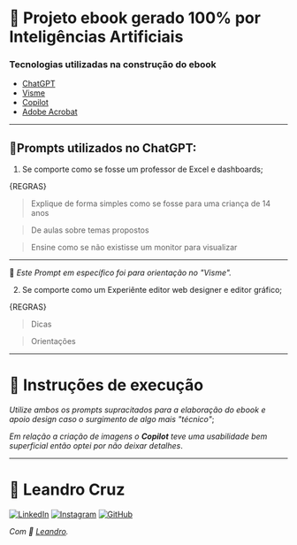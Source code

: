 # 📑 Projeto ebook gerado 100% por Inteligências Artificiais

### Tecnologias utilizadas na construção do ebook
 - [ChatGPT](https://chat.openai.com/)
 - [Visme](https://dashboard.visme.co/v2/login)
 - [Copilot](https://copilot.microsoft.com/)
 - [Adobe Acrobat](https://www.adobe.com/br/acrobat/complete-pdf-solution.html?mv=search&ef_id=743b4197c0921108e11827d81ba563eb:G:s&s_kwcid=AL!3085!10!79371200754726!79371506881924&msclkid=743b4197c0921108e11827d81ba563eb)
---
## 🤖Prompts utilizados no ChatGPT:
1. Se comporte como se fosse um professor de Excel e dashboards;

{REGRAS}
> Explique de forma simples como se fosse para uma criança de 14 anos

> De aulas sobre temas propostos

> Ensine como se não existisse um monitor para visualizar
---
 🔽 *_Este Prompt em específico foi para orientação no "Visme"._*

2. Se comporte como um Experiênte editor web designer e editor gráfico;

{REGRAS}
> Dicas

> Orientações
---
# 📄 Instruções de execução

*_Utilize ambos os prompts supracitados para a elaboração do ebook e apoio design caso o surgimento de algo mais "técnico"_*;

*_Em relação a criação de imagens o **Copilot** teve uma usabilidade bem superficial então optei por não deixar detalhes_*.

---
# 🥷 Leandro Cruz
[![LinkedIn](https://img.shields.io/badge/LinkedIn-0077B5?style=for-the-badge&logo=linkedin&logoColor=white)](https://www.linkedin.com/in/leandro-cruz-9ab17a2b3/)
[![Instagram](https://img.shields.io/badge/-Instagram-%23E4405F?style=for-the-badge&logo=instagram&logoColor=white)](https://www.instagram.com/leanddro_cruz/)
[![GitHub](https://img.shields.io/badge/GitHub-100000?style=for-the-badge&logo=github&logoColor=white)](https://github.com/Cruzzleo)

*_Com 💙 [Leandro](https://github.com/Cruzzleo)._*

